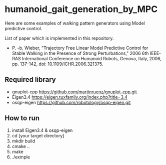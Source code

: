 # humanoid_gait_generation_by_MPC
Here are some examples of walking pattern generators using Model predictive control.

List of paper which is implemented in this repository.
- P. -b. Wieber, "Trajectory Free Linear Model Predictive Control for Stable Walking in the Presence of Strong Perturbations," 2006 6th IEEE-RAS International Conference on Humanoid Robots, Genova, Italy, 2006, pp. 137-142, doi: 10.1109/ICHR.2006.321375.


## Required library
-  gnuplot-cpp https://github.com/martinruenz/gnuplot-cpp.git
- Eigen3.4 https://eigen.tuxfamily.org/index.php?title=3.4
- osqp-eigen https://github.com/robotology/osqp-eigen.git

## How to run 
1. install Eigen3.4 & osqp-eigen
2. cd [your target directory] 
3. mkdir build
4. cmake .. 
5. make
6. ./exmple
